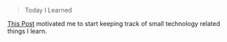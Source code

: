 > Today I Learned 

[This Post](https://github.com/jbranchaud/til) motivated me to start keeping track of small technology related things I learn.
